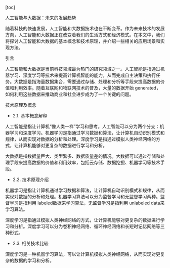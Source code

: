 
[toc]                    
                
                
人工智能与大数据：未来的发展趋势

随着科技的快速发展，人工智能和大数据技术也在不断变革。作为未来技术的发展方向，人工智能和大数据正在改变着我们的生活方式和经济模式。在本文中，我们将探讨人工智能和大数据的基本概念和技术原理，并介绍一些相关的应用场景和实现方法。

引言

人工智能和大数据是当前科技领域最为热门的研究领域之一。人工智能是指通过机器学习、深度学习等技术来提高计算机智能的能力，从而完成自主决策和执行任务。大数据是指海量数据集合，需要通过存储、处理和分析等手段来提高数据的价值和利用效率。随着互联网和物联网技术的普及，大量的数据开始 generated，如何利用这些数据来推动商业和社会进步成为了一个关键的问题。

技术原理及概念

- 2.1. 基本概念解释

人工智能是指让计算机“像人类一样”学习和思考。人工智能可以分为两个分支：机器学习和深度学习。机器学习是指通过学习数据和算法，让计算机自动识别模式和规律，从而实现对数据的分析和处理。深度学习是指通过模拟人类神经网络的方式，让计算机能够对更复杂的数据进行学习和分析。

大数据是指数据量巨大、类型繁多、数据质量差的情况。大数据可以通过存储和处理手段来提高数据的价值和利用效率，包括云存储、数据挖掘、机器学习等技术手段。

- 2.2. 技术原理介绍

机器学习是指让计算机通过学习数据和算法，让计算机自动识别模式和规律，从而实现对数据的分析和处理。机器学习算法可以分为监督学习和无监督学习两种。监督学习是指利用 labeled数据来学习算法，无监督学习是指利用 unlabeled data来学习算法。

深度学习是指通过模拟人类神经网络的方式，让计算机能够对更复杂的数据进行学习和分析。深度学习可以分为卷积神经网络、循环神经网络和长短时记忆网络等三种形式。

- 2.3. 相关技术比较

深度学习是一种机器学习算法，可以让计算机模拟人类神经网络，从而实现对更复杂的数据的学习和分析。


